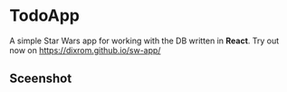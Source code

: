 # TodoApp
A simple Star Wars app for working with the DB written in **React**. Try out now on <https://dixrom.github.io/sw-app/>
## Sceenshot
